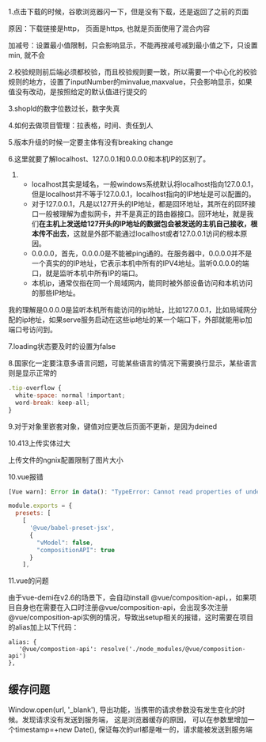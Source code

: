 1.点击下载的时候，谷歌浏览器闪一下，但是没有下载，还是返回了之前的页面

原因：下载链接是http， 页面是https, 也就是页面使用了混合内容

加减号：设置最小值限制，只会影响显示，不能再按减号减到最小值之下，只设置min, 就不会

2.校验规则前后端必须都校验，而且校验规则要一致，所以需要一个中心化的校验规则的地方，设置了inputNumber的minvalue,maxvalue，只会影响显示，如果值没有改动，是按照给定的默认值进行提交的

3.shopId的数字位数过长，数字失真

4.如何去做项目管理：拉表格，时间、责任到人

5.版本升级的时候一定要主体有没有breaking change

6.这里就要了解localhost、127.0.0.1和0.0.0.0和本机IP的区别了。

1. -   localhost其实是域名，一般windows系统默认将localhost指向127.0.0.1，但是localhost并不等于127.0.0.1，localhost指向的IP地址是可以配置的。
   - 对于127.0.0.1，凡是以127开头的IP地址，都是回环地址，其所在的回环接口一般被理解为虚拟网卡，并不是真正的路由器接口。回环地址，就是我们**在主机上发送给****127****开头的****IP****地址的数据包会被发送的主机自己接收，根本传不出去**，这就是外部不能通过localhost或者127.0.0.1访问的根本原因。
   - 0.0.0.0，首先，0.0.0.0是不能被ping通的。在服务器中，0.0.0.0并不是一个真实的的IP地址，它表示本机中所有的IPV4地址。监听0.0.0.0的端口，就是监听本机中所有IP的端口。
   - 本机ip，通常仅指在同一个局域网内，能同时被外部设备访问和本机访问的那些IP地址。

我的理解是0.0.0.0是监听本机所有能访问的ip地址，比如127.0.0.1，比如局域网分配的ip地址，如果serve服务启动在这些ip地址的某一个端口下，外部就能用ip加端口号访问到。

7.loading状态要及时的设置为false

8.国家化一定要注意多语言问题，可能某些语言的情况下需要换行显示，某些语言则是显示正常的

```js
.tip-overflow {
  white-space: normal !important;
  word-break: keep-all;
}
```

9.对于对象里嵌套对象，键值对应更改后页面不更新，是因为deined

10.413上传实体过大

上传文件的ngnix配置限制了图片大小



10.vue报错

```js
[Vue warn]: Error in data(): "TypeError: Cannot read properties of undefined (reading '$createElement')"
```

```js
module.exports = {
  presets: [
    [
      '@vue/babel-preset-jsx',
      {
        "vModel": false,
        "compositionAPI": true
      }
    ],
```

11.vue的问题

由于vue-demi在v2.6的场景下，会自动install @vue/composition-api，，如果项目自身也在需要在入口时注册@vue/composition-api，会出现多次注册@vue/composition-api实例的情况，导致出setup相关的报错，这时需要在项目的alias加上以下代码：

```
alias: {
   '@vue/compostion-api': resolve('./node_modules/@vue/composition-api')
},
```



## 缓存问题

Window.open(url, '_blank'),  导出功能，当携带的请求参数没有发生变化的时候。发现请求没有发送到服务端， 这是浏览器缓存的原因， 可以在参数里增加一个timestamp=+new Date(), 保证每次的url都是唯一的，请求能被发送到服务端
